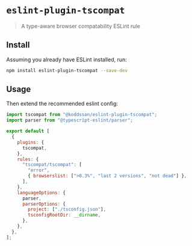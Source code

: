 # `eslint-plugin-tscompat`

> A type-aware browser compatability ESLint rule

## Install

Assuming you already have ESLint installed, run:

```sh
npm install eslint-plugin-tscompat --save-dev
```

## Usage

Then extend the recommended eslint config:

```js
import tscompat from "@koddsson/eslint-plugin-tscompat";
import parser from "@typescript-eslint/parser";

export default [
  {
    plugins: {
      tscompat,
    },
    rules: {
      "tscompat/tscompat": [
        "error",
        { browserslist: [">0.3%", "last 2 versions", "not dead"] },
      ],
    },
    languageOptions: {
      parser,
      parserOptions: {
        project: ["./tsconfig.json"],
        tsconfigRootDir: __dirname,
      },
    },
  },
];
```
